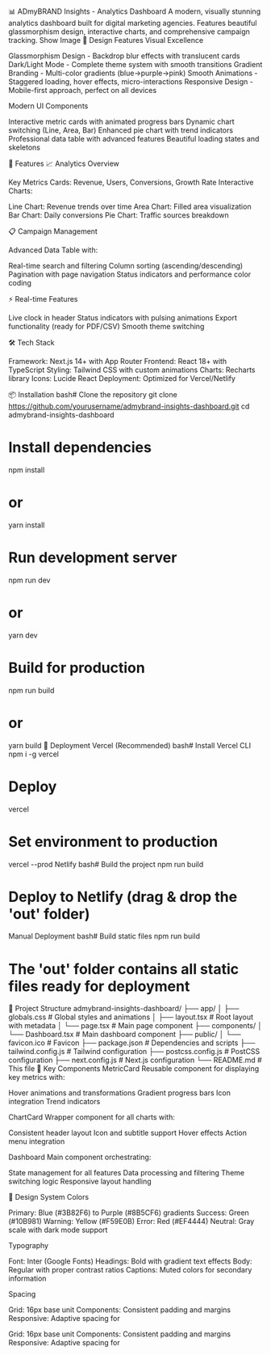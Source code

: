 📊 ADmyBRAND Insights - Analytics Dashboard
A modern, visually stunning analytics dashboard built for digital marketing agencies. Features beautiful glassmorphism design, interactive charts, and comprehensive campaign tracking.
Show Image
🎨 Design Features
Visual Excellence

Glassmorphism Design - Backdrop blur effects with translucent cards
Dark/Light Mode - Complete theme system with smooth transitions
Gradient Branding - Multi-color gradients (blue→purple→pink)
Smooth Animations - Staggered loading, hover effects, micro-interactions
Responsive Design - Mobile-first approach, perfect on all devices

Modern UI Components

Interactive metric cards with animated progress bars
Dynamic chart switching (Line, Area, Bar)
Enhanced pie chart with trend indicators
Professional data table with advanced features
Beautiful loading states and skeletons

🚀 Features
📈 Analytics Overview

Key Metrics Cards: Revenue, Users, Conversions, Growth Rate
Interactive Charts:

Line Chart: Revenue trends over time
Area Chart: Filled area visualization
Bar Chart: Daily conversions
Pie Chart: Traffic sources breakdown



📋 Campaign Management

Advanced Data Table with:

Real-time search and filtering
Column sorting (ascending/descending)
Pagination with page navigation
Status indicators and performance color coding



⚡ Real-time Features

Live clock in header
Status indicators with pulsing animations
Export functionality (ready for PDF/CSV)
Smooth theme switching

🛠️ Tech Stack

Framework: Next.js 14+ with App Router
Frontend: React 18+ with TypeScript
Styling: Tailwind CSS with custom animations
Charts: Recharts library
Icons: Lucide React
Deployment: Optimized for Vercel/Netlify

📦 Installation
bash# Clone the repository
git clone https://github.com/yourusername/admybrand-insights-dashboard.git
cd admybrand-insights-dashboard

# Install dependencies
npm install
# or
yarn install

# Run development server
npm run dev
# or
yarn dev

# Build for production
npm run build
# or
yarn build
🚀 Deployment
Vercel (Recommended)
bash# Install Vercel CLI
npm i -g vercel

# Deploy
vercel

# Set environment to production
vercel --prod
Netlify
bash# Build the project
npm run build

# Deploy to Netlify (drag & drop the 'out' folder)
Manual Deployment
bash# Build static files
npm run build

# The 'out' folder contains all static files ready for deployment
📁 Project Structure
admybrand-insights-dashboard/
├── app/
│   ├── globals.css          # Global styles and animations
│   ├── layout.tsx           # Root layout with metadata
│   └── page.tsx             # Main page component
├── components/
│   └── Dashboard.tsx        # Main dashboard component
├── public/
│   └── favicon.ico          # Favicon
├── package.json             # Dependencies and scripts
├── tailwind.config.js       # Tailwind configuration
├── postcss.config.js        # PostCSS configuration
├── next.config.js           # Next.js configuration
└── README.md                # This file
🎯 Key Components
MetricCard
Reusable component for displaying key metrics with:

Hover animations and transformations
Gradient progress bars
Icon integration
Trend indicators

ChartCard
Wrapper component for all charts with:

Consistent header layout
Icon and subtitle support
Hover effects
Action menu integration

Dashboard
Main component orchestrating:

State management for all features
Data processing and filtering
Theme switching logic
Responsive layout handling

🎨 Design System
Colors

Primary: Blue (#3B82F6) to Purple (#8B5CF6) gradients
Success: Green (#10B981)
Warning: Yellow (#F59E0B)
Error: Red (#EF4444)
Neutral: Gray scale with dark mode support

Typography

Font: Inter (Google Fonts)
Headings: Bold with gradient text effects
Body: Regular with proper contrast ratios
Captions: Muted colors for secondary information

Spacing

Grid: 16px base unit
Components: Consistent padding and margins
Responsive: Adaptive spacing for


Grid: 16px base unit
Components: Consistent padding and margins
Responsive: Adaptive spacing for
